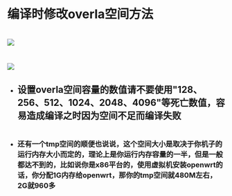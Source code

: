 # 编译时修改overla空间方法
#
# <img src="https://github.com/danshui-git/shuoming/blob/master/doc/ov1.png" />
# <img src="https://github.com/danshui-git/shuoming/blob/master/doc/ov3.png" />
- ## 设置overla空间容量的数值请不要使用"128、256、512、1024、2048、4096"等死亡数值，容易造成编译之时因为空间不足而编译失败
#
#
- ### 还有一个tmp空间的顺便也说说，这个空间大小是取决于你机子的运行内存大小而定的，理论上是你运行内存容量的一半，但是一般都达不到的，比如说你是x86平台的，使用虚拟机安装openwrt的话，你分配1G内存给openwrt，那你的tmp空间就480M左右，2G就960多
